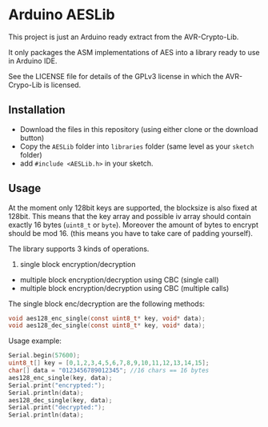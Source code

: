 Arduino AESLib 
==============

This project is just an Arduino ready extract from the AVR-Crypto-Lib.

It only packages the ASM implementations of AES into a library ready to use in
Arduino IDE.

See the LICENSE file for details of the GPLv3 license in which the AVR-Crypo-Lib
is licensed.


Installation
------------

- Download the files in this repository (using either clone or the download button)
- Copy the `AESLib` folder into `libraries` folder (same level as your `sketch` folder)
- add `#include <AESLib.h>` in your sketch.


Usage
-----

At the moment only 128bit keys are supported, the blocksize is also fixed at 128bit.
This means that the key array and possible iv array should contain exactly 16 bytes (`uint8_t` or `byte`).
Moreover the amount of bytes to encrypt should be mod 16. 
(this means you have to take care of padding yourself).

The library supports 3 kinds of operations.

1. single block encryption/decryption
-  multiple block encryption/decryption using CBC (single call)
-  multiple block encryption/decryption using CBC (multiple calls)

The single block enc/decryption are the following methods:

```c
void aes128_enc_single(const uint8_t* key, void* data);
void aes128_dec_single(const uint8_t* key, void* data);
```

Usage example:
	
```c
Serial.begin(57600);
uint8_t[] key = [0,1,2,3,4,5,6,7,8,9,10,11,12,13,14,15];
char[] data = "0123456789012345"; //16 chars == 16 bytes
aes128_enc_single(key, data);
Serial.print("encrypted:");
Serial.println(data);
aes128_dec_single(key, data);
Serial.print("decrypted:");
Serial.println(data);
```
